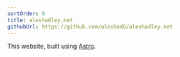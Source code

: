 ```yaml
---
sortOrder: 0
title: alexhadley.net
githubUrl: https://github.com/alexhad6/alexhadley.net
---
```


This website, built using <a href="https://astro.build">Astro</a>.
